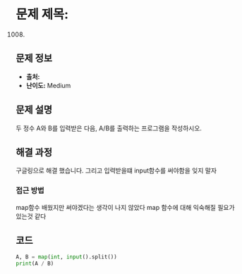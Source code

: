 # 문제 제목: 
1008.
## 문제 정보
- **출처:** 
- **난이도:** 
Medium
## 문제 설명
두 정수 A와 B를 입력받은 다음, A/B를 출력하는 프로그램을 작성하시오.

## 해결 과정
구글링으로 해결 했습니다.
그리고 입력받을떄 input함수를 써야함을 잊지 말자 
### 접근 방법
map함수 배웠지만 써야겠다는 생각이 나지 않았다 map 함수에 대해 익숙해질 필요가 있는것 같다
## 코드
```python
A, B = map(int, input().split())
print(A / B)
